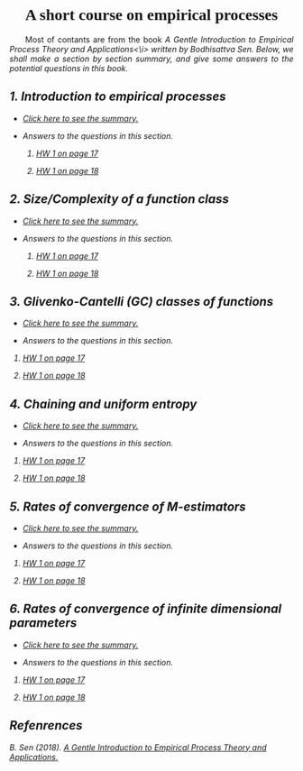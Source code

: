 # <center><font face="黑体">A short course on empirical processes</font></center>

<p align = "justify" style="text-indent:2em">Most of contants are from the book <i>A Gentle Introduction to Empirical Process Theory and Applications<\i> written by Bodhisattva Sen. Below, we shall make a section by section summary, and give some answers to the potential questions in this book.</p>


## 1. Introduction to empirical processes

- <a href="subgaussians.pdf">Click here to see the summary.</a>


- Answers to the questions in this section.

    1. <a href="subgaussians.pdf"> HW 1 on page 17 </a>

    2. <a href="subgaussians.pdf"> HW 1 on page 18 </a>


## 2. Size/Complexity of a function class

- <a href="subgaussians.pdf">Click here to see the summary.</a>


- Answers to the questions in this section.

    1. <a href="subgaussians.pdf"> HW 1 on page 17 </a>

    2. <a href="subgaussians.pdf"> HW 1 on page 18 </a>


## 3. Glivenko-Cantelli (GC) classes of functions

- <a href="subgaussians.pdf">Click here to see the summary.</a>


- Answers to the questions in this section.

1. <a href="subgaussians.pdf"> HW 1 on page 17 </a>

2. <a href="subgaussians.pdf"> HW 1 on page 18 </a>


## 4. Chaining and uniform entropy


- <a href="subgaussians.pdf">Click here to see the summary.</a>


- Answers to the questions in this section.

1. <a href="subgaussians.pdf"> HW 1 on page 17 </a>

2. <a href="subgaussians.pdf"> HW 1 on page 18 </a>


## 5. Rates of convergence of M-estimators

- <a href="subgaussians.pdf">Click here to see the summary.</a>


- Answers to the questions in this section.

1. <a href="subgaussians.pdf"> HW 1 on page 17 </a>

2. <a href="subgaussians.pdf"> HW 1 on page 18 </a>


## 6. Rates of convergence of infinite dimensional parameters

- <a href="subgaussians.pdf">Click here to see the summary.</a>


- Answers to the questions in this section.

1. <a href="subgaussians.pdf"> HW 1 on page 17 </a>

2. <a href="subgaussians.pdf"> HW 1 on page 18 </a>


## Refenrences

B. Sen (2018). <a href="subgaussians.pdf"> 
*A Gentle Introduction to Empirical Process Theory and Applications*.
</a>
